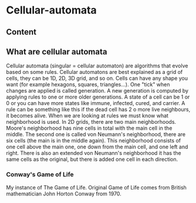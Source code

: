 # Cellular-automata

## Content

## What are cellular automata
Cellular automata (singular = cellular automaton) are algorithms that evolve based on some rules. Cellular automatons are best explained as a grid of cells, they can be 1D, 2D, 3D grid, and so on. Cells can have any shape you want (for example hexagons, squares, triangles...). One "tick" when changes are applied is called generation. A new generation is computed by applying rules to one or more older generations. A state of a cell can be 1 or 0 or you can have more states like immune, infected, cured, and carrier. A rule can be something like this if the dead cell has 2 o more live neighbours, it becomes alive. When we are looking at rules we must know what neighborhood is used. In 2D grids, there are two main neighborhoods. Moore's neighborhood has nine cells in total with the main cell in the middle. The second one is called von Neumann's neighborhood, there are six cells (the main is in the middle again). This neighborhood consists of one cell above the main one, one down from the main cell, and one left and right. There is also an extended von Neumann's neighborhood it has the same cells as the original, but there is added one cell in each direction.
### Conway's Game of Life
My instance of The Game of Life. Original Game of Life comes from British mathematician John Horton Conway from 1970.
